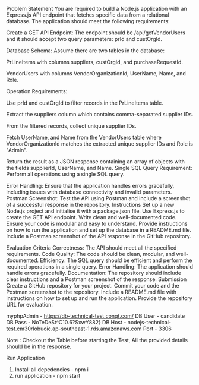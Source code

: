 Problem Statement
You are required to build a Node.js application with an Express.js API endpoint that fetches specific data from a relational database. The application should meet the following requirements:

Create a GET API Endpoint:
The endpoint should be /api/getVendorUsers and it should accept two query parameters: prId and custOrgId.

Database Schema:
Assume there are two tables in the database:

PrLineItems with columns suppliers, custOrgId, and purchaseRequestId.

VendorUsers with columns VendorOrganizationId, UserName, Name, and Role.

Operation Requirements:

Use prId and custOrgId to filter records in the PrLineItems table.

Extract the suppliers column which contains comma-separated supplier IDs.

From the filtered records, collect unique supplier IDs.

Fetch UserName, and Name from the VendorUsers table where VendorOrganizationId matches the extracted unique supplier IDs and Role is "Admin".

Return the result as a JSON response containing an array of objects with the fields supplierId, UserName, and Name.
Single SQL Query Requirement:
Perform all operations using a single SQL query.

Error Handling:
Ensure that the application handles errors gracefully, including issues with database connectivity and invalid parameters.
Postman Screenshot:
Test the API using Postman and include a screenshot of a successful response in the repository.
Instructions
Set up a new Node.js project and initialise it with a package.json file.
Use Express.js to create the GET API endpoint.
Write clean and well-documented code.
Ensure your code is modular and easy to understand.
Provide instructions on how to run the application and set up the database in a README.md file.
Include a Postman screenshot of the API response in the GitHub repository.
 
Evaluation Criteria
Correctness: The API should meet all the specified requirements.
Code Quality: The code should be clean, modular, and well-documented.
Efficiency: The SQL query should be efficient and perform the required operations in a single query.
Error Handling: The application should handle errors gracefully.
Documentation: The repository should include clear instructions and a Postman screenshot of the response.
Submission
Create a GitHub repository for your project. 
Commit your code and the Postman screenshot to the repository. 
Include a README.md file with instructions on how to set up and run the application.
Provide the repository URL for evaluation.
 
myphpAdmin - https://db-technical-test.conqt.com/
DB User - candidate
DB Pass - NoTeDeSt^C10.6?SxwY882}
DB Host - nodejs-technical-test.cm30rlobuoic.ap-southeast-1.rds.amazonaws.com
Port  - 3306
 
Note : Checkout the Table before starting the Test, All the provided details should be in the response.





Run Application

1) Install all depedencies - npm i
2) run application - npm start


